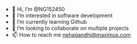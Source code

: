 - 👋 Hi, I’m @NG152450
- 👀 I’m interested in software development
- 🌱 I’m currently learning Github
- 💞️ I’m looking to collaborate on multiple projects
- 📫 How to reach me nehagandhi@maximus.com

<!---
NG152450/NG152450 is a ✨ special ✨ repository because its `README.md` (this file) appears on your GitHub profile.
You can click the Preview link to take a look at your changes.
--->
